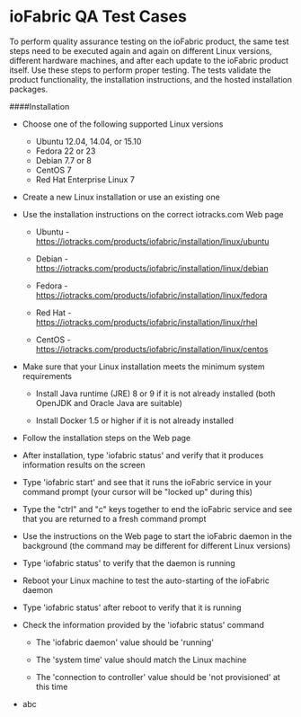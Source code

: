 # ioFabric QA Test Cases

To perform quality assurance testing on the ioFabric product, the same test steps need to be executed again and again on different Linux versions, different hardware machines, and after each update to the ioFabric product itself. Use these steps to perform proper testing. The tests validate the product functionality, the installation instructions, and the hosted installation packages.

####Installation

* Choose one of the following supported Linux versions

	* Ubuntu 12.04, 14.04, or 15.10
	* Fedora 22 or 23
	* Debian 7.7 or 8
	* CentOS 7
	* Red Hat Enterprise Linux 7

* Create a new Linux installation or use an existing one

* Use the installation instructions on the correct iotracks.com Web page

	* Ubuntu - <a href="https://iotracks.com/products/iofabric/installation/linux/ubuntu">https://iotracks.com/products/iofabric/installation/linux/ubuntu</a>

	* Debian - <a href="https://iotracks.com/products/iofabric/installation/linux/debian">https://iotracks.com/products/iofabric/installation/linux/debian</a>

	* Fedora - <a href="https://iotracks.com/products/iofabric/installation/linux/fedora">https://iotracks.com/products/iofabric/installation/linux/fedora</a>

	* Red Hat - <a href="https://iotracks.com/products/iofabric/installation/linux/rhel">https://iotracks.com/products/iofabric/installation/linux/rhel</a>

	* CentOS - <a href="https://iotracks.com/products/iofabric/installation/linux/centos">https://iotracks.com/products/iofabric/installation/linux/centos</a>

* Make sure that your Linux installation meets the minimum system requirements

	* Install Java runtime (JRE) 8 or 9 if it is not already installed (both OpenJDK and Oracle Java are suitable)

	* Install Docker 1.5 or higher if it is not already installed

* Follow the installation steps on the Web page

* After installation, type 'iofabric status' and verify that it produces information results on the screen

* Type 'iofabric start' and see that it runs the ioFabric service in your command prompt (your cursor will be "locked up" during this)

* Type the "ctrl" and "c" keys together to end the ioFabric service and see that you are returned to a fresh command prompt

* Use the instructions on the Web page to start the ioFabric daemon in the background (the command may be different for different Linux versions)

* Type 'iofabric status' to verify that the daemon is running

* Reboot your Linux machine to test the auto-starting of the ioFabric daemon

* Type 'iofabric status' after reboot to verify that it is running

* Check the information provided by the 'iofabric status' command

	* The 'iofabric daemon' value should be 'running'

	* The 'system time' value should match the Linux machine

	* The 'connection to controller' value should be 'not provisioned' at this time

* abc